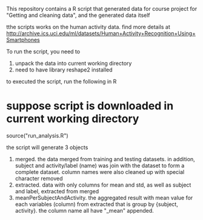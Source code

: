 This repository contains a R script that generated data for course project for "Getting and cleaning data", and the generated data itself

tthe scripts works on the human activity data. find more details at http://archive.ics.uci.edu/ml/datasets/Human+Activity+Recognition+Using+Smartphones

To run the script, you need to

1. unpack the data into current working directory
2. need to have library reshape2 installed

to executed the script, run the following in R

# suppose script is downloaded in current working directory
source("run_analysis.R")

the script will generate 3 objects

1. merged. the data merged from training and testing datasets. in addition, subject and activity/label (name) was join with the dataset to form a complete dataset. column names were also cleaned up with special character removed
2. extracted. data with only columns for mean and std, as well as subject and label,  extracted from merged
3. meanPerSubjectAndActivity. the aggregated result with mean value for each variables (column) from extracted that is group by {subject, activity}. the column name all have "_mean" appended.
